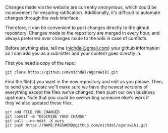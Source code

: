 Changes made via the website are currently anonymous, which could be inconvenient for ensuring ratification. Additionally, it's difficult to automate changes through the web interface.

Therefore, it can be convenient to post changes directly to the github repository. Changes made to the repository are merged in every hour, and always preferred over changes made to the wiki in case of conflicts.

Before anything else, tell me (nichdel@gmail.com) your github information so I can add you as a submitter and your content goes directly in.

First you need a copy of the repo:

    git clone https://github.com/nichdel/agorawiki.git

Find the file(s) you want in the new repository and edit as you please. Then, to send your update we'll make sure we have the newest versions of everything except the files we've changed, then push our own business upstream. Note that you could be overwriting someone else's work if they've also updated these files.

    git add FILE_YOU_CHANGED
    git commit -m "DESCRIBE YOUR CHANGE"
    git pull --no-edit -X ours
    git push https://NAME:PASSWORD@github.com/nichdel/agorawiki.git